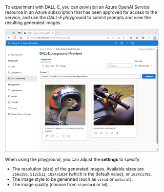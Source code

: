 To experiment with DALL-E, you can provision an Azure OpenAI Service resource in an Azure subscription that has been approved for access to the service, and use the *DALL-E playground* to submit prompts and view the resulting generated images.

![A screenshot of the DALL-E playground in Azure OpenAI Studio.](../media/dall-e-playground.png)

When using the playground, you can adjust the **settings** to specify:

- The resolution (size) of the generated images. Available sizes are `256x256`, `512x512`, `1024x1024` (which is the default value), or `1024x1792`.
- The image style to be generated (such as `vivid` or `natural`).
- The image quality (choose from `standard` or `hd`).
